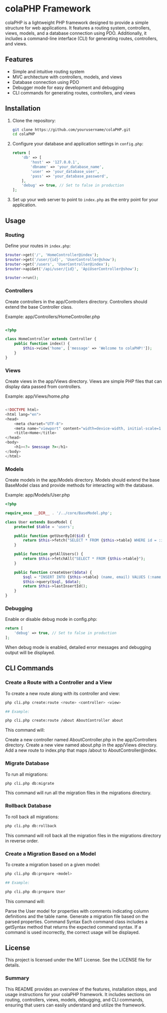 # colaPHP Framework

colaPHP is a lightweight PHP framework designed to provide a simple structure for web applications. It features a routing system, controllers, views, models, and a database connection using PDO. Additionally, it includes a command-line interface (CLI) for generating routes, controllers, and views.

## Features

- Simple and intuitive routing system
- MVC architecture with controllers, models, and views
- Database connection using PDO
- Debugger mode for easy development and debugging
- CLI commands for generating routes, controllers, and views

## Installation

1. Clone the repository:

    ```sh
    git clone https://github.com/yourusername/colaPHP.git
    cd colaPHP
    ```

2. Configure your database and application settings in `config.php`:

    ```php
    return [
        'db' => [
            'host' => '127.0.0.1',
            'dbname' => 'your_database_name',
            'user' => 'your_database_user',
            'pass' => 'your_database_password',
        ],
        'debug' => true, // Set to false in production
    ];
    ```

3. Set up your web server to point to `index.php` as the entry point for your application.

## Usage

### Routing

Define your routes in `index.php`:

```php
$router->get('/', 'HomeController@index');
$router->get('/user/{id}', 'UserController@show');
$router->get('/users', 'UserController@index');
$router->apiGet('/api/user/{id}', 'ApiUserController@show');

$router->run();
```

### Controllers
Create controllers in the app/Controllers directory. Controllers should extend the base Controller class.

Example: app/Controllers/HomeController.php

```php

<?php

class HomeController extends Controller {
    public function index() {
        $this->view('home', ['message' => 'Welcome to colaPHP!']);
    }
}
```

### Views
Create views in the app/Views directory. Views are simple PHP files that can display data passed from controllers.

Example: app/Views/home.php

```php

<!DOCTYPE html>
<html lang="en">
<head>
    <meta charset="UTF-8">
    <meta name="viewport" content="width=device-width, initial-scale=1.0">
    <title>Home</title>
</head>
<body>
    <h1><?= $message ?></h1>
</body>
</html>
```

### Models
Create models in the app/Models directory. Models should extend the base BaseModel class and provide methods for interacting with the database.

Example: app/Models/User.php

```php
<?php

require_once __DIR__ . '/../core/BaseModel.php';

class User extends BaseModel {
    protected $table = 'users';

    public function getUserById($id) {
        return $this->fetch("SELECT * FROM {$this->table} WHERE id = :id", ['id' => $id]);
    }

    public function getAllUsers() {
        return $this->fetchAll("SELECT * FROM {$this->table}");
    }

    public function createUser($data) {
        $sql = "INSERT INTO {$this->table} (name, email) VALUES (:name, :email)";
        $this->query($sql, $data);
        return $this->lastInsertId();
    }
}
```

### Debugging
Enable or disable debug mode in config.php:

```php
return [
    'debug' => true, // Set to false in production
];
```

When debug mode is enabled, detailed error messages and debugging output will be displayed.

## CLI Commands

### Create a Route with a Controller and a View
To create a new route along with its controller and view:

```sh
php cli.php create:route <route> <controller> <view>

## Example:

php cli.php create:route /about AboutController about
```
This command will:

Create a new controller named AboutController.php in the app/Controllers directory.
Create a new view named about.php in the app/Views directory.
Add a new route to index.php that maps /about to AboutController@index.

### Migrate Database
To run all migrations:

```sh
php cli.php db:migrate
```
This command will run all the migration files in the migrations directory.

### Rollback Database
To roll back all migrations:

```sh
php cli.php db:rollback
```
This command will roll back all the migration files in the migrations directory in reverse order.

### Create a Migration Based on a Model
To create a migration based on a given model:

```sh
php cli.php db:prepare <model>

## Example:

php cli.php db:prepare User
```
This command will:

Parse the User model for properties with comments indicating column definitions and the table name.
Generate a migration file based on the parsed properties.
Command Syntax
Each command class includes a getSyntax method that returns the expected command syntax. If a command is used incorrectly, the correct usage will be displayed.

## License
This project is licensed under the MIT License. See the LICENSE file for details.

### Summary

This README provides an overview of the features, installation steps, and usage instructions for your colaPHP framework. It includes sections on routing, controllers, views, models, debugging, and CLI commands, ensuring that users can easily understand and utilize the framework.